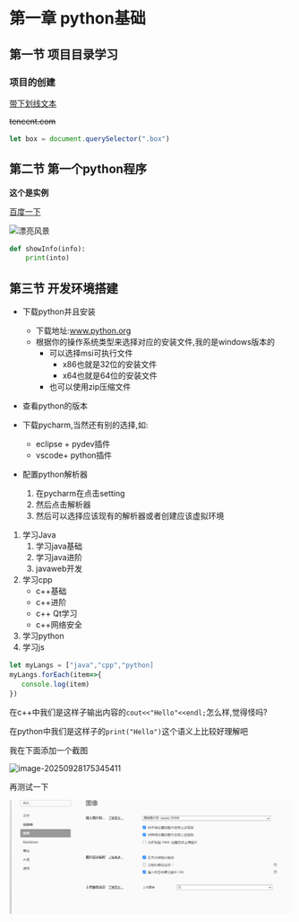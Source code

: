 # 第一章 python基础

## 第一节 项目目录学习

### 项目的创建

<u>带下划线文本</u>

~~tencent.com~~

[^要注明的文本]:hello

```Javascript
let box = document.querySelector(".box")
```





## 第二节 第一个python程序

**这个是实例**

[百度一下](https://www.baidu.com)

![漂亮风景](https://images.pexels.com/photos/33502020/pexels-photo-33502020.jpeg)

```python
def showInfo(info):
    print(into)
```

## 第三节 开发环境搭建

- 下载python并且安装

  - 下载地址:www.python.org
  - 根据你的操作系统类型来选择对应的安装文件,我的是windows版本的
    - 可以选择msi可执行文件
      - x86也就是32位的安装文件
      - x64也就是64位的安装文件
    - 也可以使用zip压缩文件

- 查看python的版本

- 下载pycharm,当然还有别的选择,如:

  - eclipse + pydev插件
  - vscode+ python插件

- 配置python解析器

  1. 在pycharm在点击setting
  2. 然后点击解析器
  3. 然后可以选择应该现有的解析器或者创建应该虚拟环境

  



1. 学习Java
   1. 学习java基础
   2. 学习java进阶
   3. javaweb开发
2. 学习cpp
   + c++基础
   + c++进阶
   + c++ Qt学习
   + c++网络安全
3. 学习python
4. 学习js



```js
let myLangs = ["java","cpp","python]
myLangs.forEach(item=>{
   console.log(item)
})
```



在c++中我们是这样子输出内容的`cout<<"Hello"<<endl;`怎么样,觉得怪吗?

在python中我们是这样子的`print("Hello")`这个语义上比较好理解吧



我在下面添加一个截图

![image-20250928175345411](C:\Users\kenny\AppData\Roaming\Typora\typora-user-images\image-20250928175345411.png)

再测试一下

![image-20250928180820083](assets/image-20250928180820083.png)



